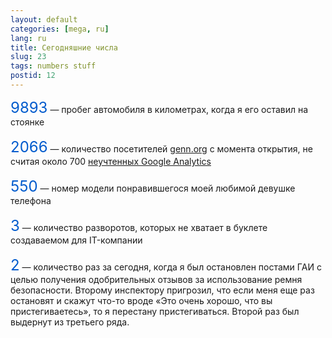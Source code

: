 ```yaml
---
layout: default
categories: [mega, ru]
lang: ru
title: Сегодняшние числа
slug: 23
tags: numbers stuff 
postid: 12
---
```

<span style="font-size: 24px; color: #005bcd;">9893</span> — пробег автомобиля в километрах, когда я его оставил на стоянке
<br /><br />
<span style="font-size: 24px; color: #005bcd;">2066</span> — количество посетителей <a href="http://genn.org/">genn.org</a> с момента открытия, не считая около 700 <a href="/mega/2007/07/20/google-that-sucked/">неучтенных Google Analytics</a>
<br /><br /><span style="font-size: 24px; color: #005bcd;">550</span> — номер модели понравившегося моей любимой девушке телефона
<br /><br /><span style="font-size: 24px; color: #005bcd;">3</span> — количество разворотов, которых не хватает в буклете создаваемом для IT-компании
<br /><br /><span style="font-size: 24px; color: #005bcd;">2</span> — количество раз за сегодня, когда я был остановлен постами ГАИ с целью получения одобрительных отзывов за использование ремня безопасности. Второму инспектору пригрозил, что если меня еще раз остановят и скажут что-то вроде «Это очень хорошо, что вы пристегиваетесь», то я перестану пристегиваться. Второй раз был выдернут из третьего ряда.